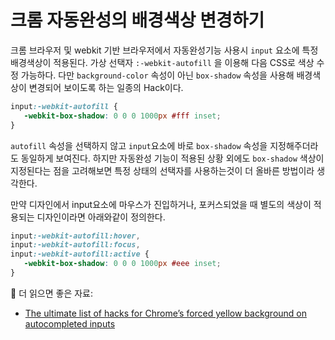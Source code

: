 # 크롬 자동완성의 배경색상 변경하기

크롬 브라우저 및 webkit 기반 브라우저에서 자동완성기능 사용시 `input` 요소에 특정 배경색상이 적용된다.  가상 선택자 `:-webkit-autofill` 을 이용해 다음 CSS로 색상 수정 가능하다. 다만  `background-color` 속성이 아닌 `box-shadow` 속성을 사용해 배경색상이 변경되어 보이도록 하는 일종의 Hack이다.

```css
input:-webkit-autofill {
   -webkit-box-shadow: 0 0 0 1000px #fff inset;
}
```

`autofill` 속성을 선택하지 않고 `input`요소에 바로 `box-shadow` 속성을 지정해주더라도 동일하게 보여진다. 하지만 자동완성 기능이 적용된 상황 외에도 `box-shadow` 색상이 지정된다는 점을 고려해보면 특정 상태의 선택자를 사용하는것이 더 올바른 방법이라 생각한다.

만약 디자인에서 input요소에 마우스가 진입하거나, 포커스되었을 때 별도의 색상이 적용되는 디자인이라면 아래와같이 정의한다.

```css
input:-webkit-autofill:hover,
input:-webkit-autofill:focus,
input:-webkit-autofill:active {
   -webkit-box-shadow: 0 0 0 1000px #eee inset;
}
```



📖 더 읽으면 좋은 자료:

* [The ultimate list of hacks for Chrome’s forced yellow background on autocompleted inputs](http://webagility.com/posts/the-ultimate-list-of-hacks-for-chromes-forced-yellow-background-on-autocompleted-inputs)